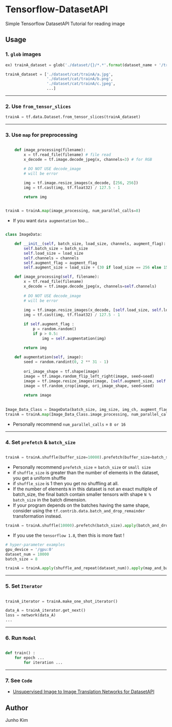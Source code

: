 # Tensorflow-DatasetAPI
Simple Tensorflow DatasetAPI Tutorial for reading image

## Usage

### 1. `glob` images

```python
ex) trainA_dataset = glob('./dataset/{}/*.*'.format(dataset_name + '/trainA'))

trainA_dataset = ['./dataset/cat/trainA/a.jpg', 
                  './dataset/cat/trainA/b.png', 
                  './dataset/cat/trainA/c.jpeg', 
                  ...]
```

***

### 2. Use `from_tensor_slices`
```python
trainA = tf.data.Dataset.from_tensor_slices(trainA_dataset)
```

***

### 3. Use `map` for preprocessing
```python

    def image_processing(filename):
        x = tf.read_file(filename) # file read 
        x_decode = tf.image.decode_jpeg(x, channels=3) # for RGB

        # DO NOT USE decode_image
        # will be error

        img = tf.image.resize_images(x_decode, [256, 256])
        img = tf.cast(img, tf.float32) / 127.5 - 1

        return img
        

trainA = trainA.map(image_processing, num_parallel_calls=8)
```

* If you want `data augmentation` too...
```python

class ImageData:

    def __init__(self, batch_size, load_size, channels, augment_flag):
        self.batch_size = batch_size
        self.load_size = load_size
        self.channels = channels
        self.augment_flag = augment_flag
        self.augment_size = load_size + (30 if load_size == 256 else 15)

    def image_processing(self, filename):
        x = tf.read_file(filename)
        x_decode = tf.image.decode_jpeg(x, channels=self.channels)
        
        # DO NOT USE decode_image
        # will be error
        
        img = tf.image.resize_images(x_decode, [self.load_size, self.load_size])
        img = tf.cast(img, tf.float32) / 127.5 - 1

        if self.augment_flag :
            p = random.random()
            if p > 0.5:
                img = self.augmentation(img)

        return img
        
    def augmentation(self, image):
        seed = random.randint(0, 2 ** 31 - 1)
    
        ori_image_shape = tf.shape(image)
        image = tf.image.random_flip_left_right(image, seed=seed)
        image = tf.image.resize_images(image, [self.augment_size, self.augment_size])
        image = tf.random_crop(image, ori_image_shape, seed=seed)
    
        return image
    
    
Image_Data_Class = ImageData(batch_size, img_size, img_ch, augment_flag)
trainA = trainA.map(Image_Data_Class.image_processing, num_parallel_calls=8)

```

* Personally recommend `num_parallel_calls` = `8 or 16`

***

### 4. Set `prefetch` & `batch_size`
```python

trainA = trainA.shuffle(buffer_size=10000).prefetch(buffer_size=batch_size).batch(batch_size).repeat()

```

* Personally recommend `prefetch_size` = `batch_size` or `small size`
* if `shuffle_size` is greater than the number of elements in the dataset, you get a uniform shuffle
* if `shuffle_size` is  1 then you get no shuffling at all.
* If the number of elements `N` in this dataset is not an exact multiple of batch_size, the final batch contain smaller tensors with shape `N % batch_size` in the batch dimension. 
* If your program depends on the batches having the same shape, consider using the `tf.contrib.data.batch_and_drop_remainder `transformation instead.

```python
trainA = trainA.shuffle(10000).prefetch(batch_size).apply(batch_and_drop_remainder(batch_size)).repeat()
```

* If you use the `tensorflow 1.8`, then this is more fast !
```python
# hyper-parameter examples
gpu_device = '/gpu:0'
dataset_num = 10000
batch_size = 8

trainA = trainA.apply(shuffle_and_repeat(dataset_num)).apply(map_and_batch(Image_Data_Class.image_processing, batch_size, num_parallel_batches=16, drop_remainder=True)).apply(prefetch_to_device(gpu_device, batch_size))
```

***

### 5. Set `Iterator`
```python

trainA_iterator = trainA.make_one_shot_iterator()

data_A = trainA_iterator.get_next()
loss = network(data_A)
...

```

***

### 6. Run `Model`
```python

def train() :
    for epoch ...
        for iteration ...

```

***

### 7. See `Code`
* [Unsupervised Image to Image Translation Networks for DatasetAPI](https://github.com/taki0112/UNIT-Tensorflow)


## Author
Junho Kim
